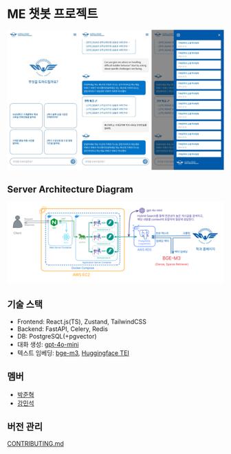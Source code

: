 # ME 챗봇 프로젝트

![UI](./docs/main_ui.png)

## Server Architecture Diagram

![Server Architecture Diagram](./docs/server-architecture-diagram.png)

## 기술 스택

- Frontend: React.js(TS), Zustand, TailwindCSS
- Backend: FastAPI, Celery, Redis
- DB: PostgreSQL(+pgvector)
- 대화 생성: [gpt-4o-mini](https://platform.openai.com/docs/models/gpt-4o-mini)
- 텍스트 임베딩: [bge-m3](https://huggingface.co/BAAI/bge-m3), [Huggingface TEI](https://github.com/huggingface/text-embeddings-inference)

## 멤버

- [박준혁](https://github.com/JakeFRCSE)
- [강민석](https://github.com/myeolinmalchi)

## 버전 관리

[CONTRIBUTING.md](./CONTRIBUTING.md)
